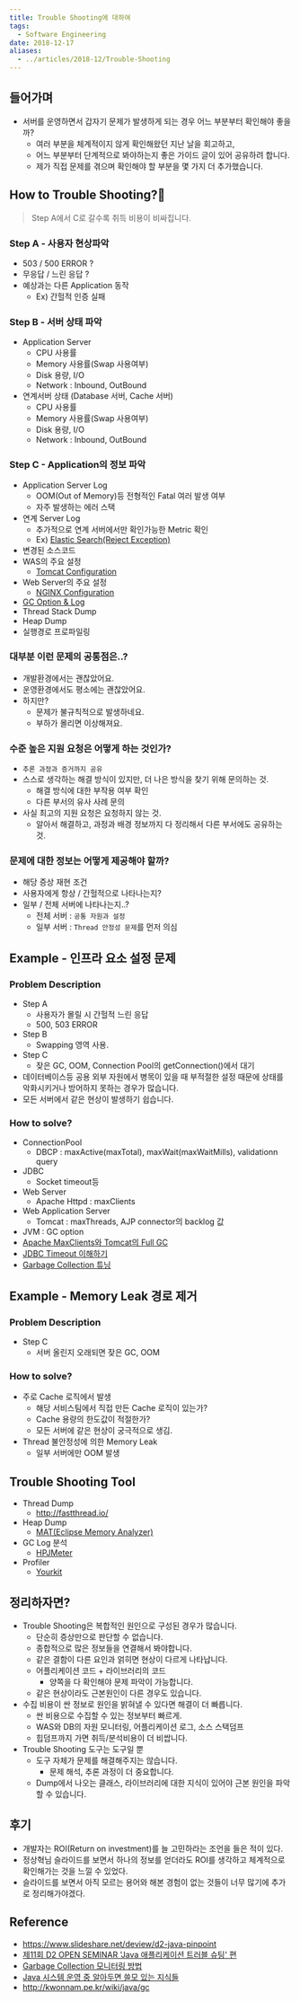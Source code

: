 ```yaml
---
title: Trouble Shooting에 대하여
tags:
  - Software Engineering
date: 2018-12-17
aliases: 
  - ../articles/2018-12/Trouble-Shooting
---
```


## 들어가며
- 서버를 운영하면서 갑자기 문제가 발생하게 되는 경우 어느 부분부터 확인해야 좋을까?
    - 여러 부분을 체계적이지 않게 확인해왔던 지난 날을 회고하고,
    - 어느 부분부터 단계적으로 봐야하는지 좋은 가이드 글이 있어 공유하려 합니다.
    - 제가 직접 문제를 겪으며 확인해야 할 부분을 몇 가지 더 추가했습니다.

## How to Trouble Shooting?🧐
> Step A에서 C로 갈수록 취득 비용이 비싸집니다.

### Step A - 사용자 현상파악
- 503 / 500 ERROR ?
- 무응답 / 느린 응답 ?
- 예상과는 다른 Application 동작
    - Ex) 간헐적 인증 실패

### Step B - 서버 상태 파악
- Application Server
    - CPU 사용률
    - Memory 사용률(Swap 사용여부)
    - Disk 용량, I/O
    - Network : Inbound, OutBound
- 연계서버 상태 (Database 서버, Cache 서버)
    - CPU 사용률
    - Memory 사용률(Swap 사용여부)
    - Disk 용량, I/O
    - Network : Inbound, OutBound

### Step C - Application의 정보 파악
- Application Server Log
    - OOM(Out of Memory)등 전형적인 Fatal 여러 발생 여부
    - 자주 발생하는 에러 스택
- 연계 Server Log
    - 추가적으로 연계 서버에서만 확인가능한 Metric 확인
    - Ex) [Elastic Search(Reject Exception)](https://brunch.co.kr/@alden/36)
- 변경된 소스코드
- WAS의 주요 설정
    - [Tomcat Configuration](https://www.mulesoft.com/tcat/tomcat-configuration)
- Web Server의 주요 설정
    - [NGINX Configuration](https://www.nginx.com/resources/wiki/start/topics/examples/full/)
- [GC Option & Log](https://www.slipp.net/wiki/pages/viewpage.action?pageId=26641949)
- Thread Stack Dump
- Heap Dump
- 실행경로 프로파일링


### 대부분 이런 문제의 공통점은..?
- 개발환경에서는 괜찮았어요.
- 운영환경에서도 평소에는 괜찮았어요.
- 하지만?
    - 문제가 불규칙적으로 발생하네요.
    - 부하가 몰리면 이상해져요.

### 수준 높은 지원 요청은 어떻게 하는 것인가?
- `추론 과정과 증거까지 공유`
- 스스로 생각하는 해결 방식이 있지만, 더 나은 방식을 찾기 위해 문의하는 것.
    - 해결 방식에 대한 부작용 여부 확인
    - 다른 부서의 유사 사례 문의
- 사실 최고의 지원 요청은 요청하지 않는 것.
    - 알아서 해결하고, 과정과 배경 정보까지 다 정리해서 다른 부서에도 공유하는 것.

### 문제에 대한 정보는 어떻게 제공해야 할까?
- 해당 증상 재현 조건
- 사용자에게 항상 / 간헐적으로 나타나는지?
- 일부 / 전체 서버에 나타나는지..?
    - 전체 서버 : `공통 자원과 설정`
    - 일부 서버 : `Thread 안정성 문제`를 먼저 의심

## Example - 인프라 요소 설정 문제
### Problem Description
- Step A
    - 사용자가 몰릴 시 간헐적 느린 응답
    - 500, 503 ERROR
- Step B
    - Swapping 영역 사용.
- Step C
    - 잦은 GC, OOM, Connection Pool의 getConnection()에서 대기
- 데이터베이스등 공용 외부 자원에서 병목이 있을 때 부적절한 설정 때문에 상태를 악화시키거나 방어하지 못하는 경우가 많습니다.
- 모든 서버에서 같은 현상이 발생하기 쉽습니다.

### How to solve?
- ConnectionPool
    - DBCP : maxActive(maxTotal), maxWait(maxWaitMills), validationn query
- JDBC
    - Socket timeout등
- Web Server
    - Apache Httpd : maxClients
- Web Application Server
    - Tomcat : maxThreads, AJP connector의 backlog 값
- JVM : GC option
- [Apache MaxClients와 Tomcat의 Full GC](https://d2.naver.com/helloworld/132178)
- [JDBC Timeout 이해하기](https://d2.naver.com/helloworld/1321)
- [Garbage Collection 튜닝](https://d2.naver.com/helloworld/37111)

## Example - Memory Leak 경로 제거
### Problem Description
- Step C
    - 서버 올린지 오래되면 잦은 GC, OOM

### How to solve?
- 주로 Cache 로직에서 발생
    - 해당 서비스팀에서 직접 만든 Cache 로직이 있는가?
    - Cache 용량의 한도값이 적절한가?
    - 모든 서버에 같은 현상이 궁극적으로 생김.
- Thread 불안정성에 의한 Memory Leak
    - 일부 서버에만 OOM 발생

## Trouble Shooting Tool
- Thread Dump
    - <http://fastthread.io/>
- Heap Dump
    - [MAT(Eclipse Memory Analyzer)](https://www.eclipse.org/mat/)
- GC Log 분석
    - [HPJMeter](https://h20392.www2.hpe.com/portal/swdepot/displayProductInfo.do?productNumber=HPJMETER)
- Profiler
    - [Yourkit](https://www.yourkit.com/)


## 정리하자면?
- Trouble Shooting은 복합적인 원인으로 구성된 경우가 많습니다.
    - 단순히 증상만으로 판단할 수 없습니다.
    - 종합적으로 많은 정보들을 연결해서 봐야합니다.
    - 같은 결함이 다른 요인과 얽히면 현상이 다르게 나타납니다.
    - 어플리케이션 코드 + 라이브러리의 코드
        - 양쪽을 다 확인해야 문제 파악이 가능합니다.
    - 같은 현상이라도 근본원인이 다른 경우도 있습니다.
- 수집 비용이 싼 정보로 원인을 밝혀낼 수 있다면 해결이 더 빠릅니다.
    - 싼 비용으로 수집할 수 있는 정보부터 빠르게.
    - WAS와 DB의 자원 모니터링, 어플리케이션 로그, 소스 스택덤프
    - 힙덤프까지 가면 취득/분석비용이 더 비쌉니다.
- Trouble Shooting 도구는 도구일 뿐
    - 도구 자체가 문제를 해결해주지는 않습니다.
        - 문제 해석, 추론 과정이 더 중요합니다.
    - Dump에서 나오는 클래스, 라이브러리에 대한 지식이 있어야 근본 원인을 파악할 수 있습니다.

## 후기
- 개발자는 ROI(Return on investment)를 늘 고민하라는 조언을 들은 적이 있다.
- 정상혁님 슬라이드를 보면서 하나의 정보를 얻더라도 ROI를 생각하고 체계적으로 확인해가는 것을 느낄 수 있었다.
- 슬라이드를 보면서 아직 모르는 용어와 해본 경험이 없는 것들이 너무 많기에 추가로 정리해가야겠다.

## Reference
- <https://www.slideshare.net/deview/d2-java-pinpoint>
- [제11회 D2 OPEN SEMINAR 'Java 애플리케이션 트러블 슈팅' 편](https://d2.naver.com/helloworld/1286587)
- [Garbage Collection 모니터링 방법](https://d2.naver.com/helloworld/6043)
- [Java 시스템 운영 중 알아두면 쓸모 있는 지식들](https://www.holaxprogramming.com/2017/10/09/java-jvm-performance/)
- <http://kwonnam.pe.kr/wiki/java/gc>

